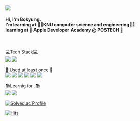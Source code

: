 <img src="https://capsule-render.vercel.app/api?type=rect&&color=0:D2D2FF,100:9986EE&height=250&section=header&animation=twinkling&text=Welcome%20to%20bokoo14😃&fontSize=70&fontColor=EBFBFF"/>

<h4>Hi, I'm Bokyung. 
   <br>
  I'm learning at 👩‍💻KNU computer science and engineering👩‍💻
  <br>
learning at 🍎 Apple Developer Academy @ POSTECH 🍎</h4>
<br>
<br>
<a>💻Tech Stack💻</a>
<br>
<img src="https://img.shields.io/badge/Python-3766AB?style=for-the-badge&logo=Python&logoColor=white">
<img src="https://img.shields.io/badge/C-A8B9CC?style=for-the-badge&logo=C&logoColor=white">

<a>:wrench: Used at least once :wrench:</a>
<br/>
<img src="https://img.shields.io/badge/Java-2C2255?style=for-the-badge&logo=Eclipse&logoColor=white">
<img src="https://img.shields.io/badge/C++-00599C?style=for-the-badge&logo=Cplusplus&logoColor=white">
<img src="https://img.shields.io/badge/Linux-FCC624?style=for-the-badge&logo=Linux&logoColor=white">
<img src="https://img.shields.io/badge/MySQL-4479A1?style=for-the-badge&logo=MySQL&logoColor=white">
<img src="https://img.shields.io/badge/MatLab-000000?style=for-the-badge&logo=matrix&logoColor=white">
<img src="https://img.shields.io/badge/Arduino-00979D?style=for-the-badge&logo=Arduino&logoColor=white">

<a>📚Learnig for..📚</a>
<br/>
<img src="https://img.shields.io/badge/JavaScript-F7DF1E?style=for-the-badge&logo=JavaScript&logoColor=black">
<img src="https://img.shields.io/badge/React-61DAFB?style=for-the-badge&logo=React&logoColor=black">
<!-- <img src="https://img.shields.io/badge/aws-232F3E?style=for-the-badge&logo=AmazonAWS&logoColor=white"> -->
<!-- <img src="https://img.shields.io/badge/Kubernetes-326CE5?style=for-the-badge&logo=Kubernetes&logoColor=white"> -->


<!-- ![bokoo's github stats](https://github-readme-stats.vercel.app/api?username=bokoo14&show_icons=true)
[![Top Langs](https://github-readme-stats.vercel.app/api/top-langs/?username=bokoo14)](https://github.com/bokoo14/github-readme-stats)  -->

<!-- <img src="http://mazandi.herokuapp.com/api?handle=bokyung&theme=warm"/> -->


[![Solved.ac 
Profile](http://mazassumnida.wtf/api/v2/generate_badge?boj=bokyung)](https://solved.ac/bokyung/)


[![Hits](https://hits.seeyoufarm.com/api/count/incr/badge.svg?url=https%3A%2F%2Fgithub.com%2Fbokoo14&count_bg=%23AB7CD5&title_bg=%237A7A7A&icon=googlefit.svg&icon_color=%23E7E7E7&title=hits&edge_flat=false)](https://hits.seeyoufarm.com)

